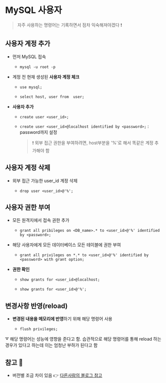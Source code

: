 # MySQL 사용자 
> 자주 사용하는 명령어는 기록하면서 점차 익숙해져야겠다 ❗

## 사용자 계정 추가
+ 먼저 MySQL 접속
   + `mysql -u root -p`   


+ 계정 전 현재 생성된 **사용자 계정 체크**
   + `use mysql;`   


   + `select host, user from  user;`
+ **사용자 추가**
   + `create user <user_id>;`
   + `create user <user_id>@localhost identified by <password>;` : password까지 설정   


      > ❗ 외부 접근 권한을 부여하려면, host부분을 '%'로 해서 똑같은 계정 추가해야 함

## 사용자 계정 삭제
+ 외부 접근 가능한 user_id 계정 삭제   

   + `drop user <user_id>@'%';`   


## 사용자 권한 부여

+ 모든 원격지에서 접속 권한 추가   

   + `grant all pribileges on <DB_name>.* to <user_id>@'%' identified by <password>;`   


+ 해당 사용자에게 모든 데이터베이스 모든 테이블에 권한 부여   

   + `grant all privileges on *.* to <user_id>@'%' identified by <password> with grant option;`

+ **권한 확인**
   + `show grants for <user_id>@localhost;`   


   + `show grants for <user_id>@'%';`
   
   
## 변경사항 반영(reload)    

+ **변경된 내용을 메모리에 반영**하기 위해 해당 명령어 사용   

   + `flush privileges;`   

➰ 해당 명령어는 성능에 영향을 준다고 함. 습관적으로 해당 명령어를 통해 reload 하는 경우가 있다고 하는데 이는 엄청난 부하가 된다고 함    
   
   
   
## 참고 💫
+ 버전별 조금 차이 있음 👉 [다른사람의 블로그 참고](https://fruitdev.tistory.com/206)

